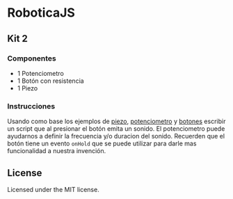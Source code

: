 # RoboticaJS

## Kit 2

### Componentes
- 1 Potenciometro
- 1 Botón con resistencia
- 1 Piezo

### Instrucciones
Usando como base los ejemplos de [piezo](../examples/piezo), [potenciometro](../examples/potentiometer) y [botones](../examples/button) escribir un script que al presionar el botón emita un sonido. El potenciometro puede ayudarnos a definir la frecuencia y/o duracion del sonido. Recuerden que el botón tiene un evento `onHold` que se puede utilizar para darle mas funcionalidad a nuestra invención.  

## License
Licensed under the MIT license.
